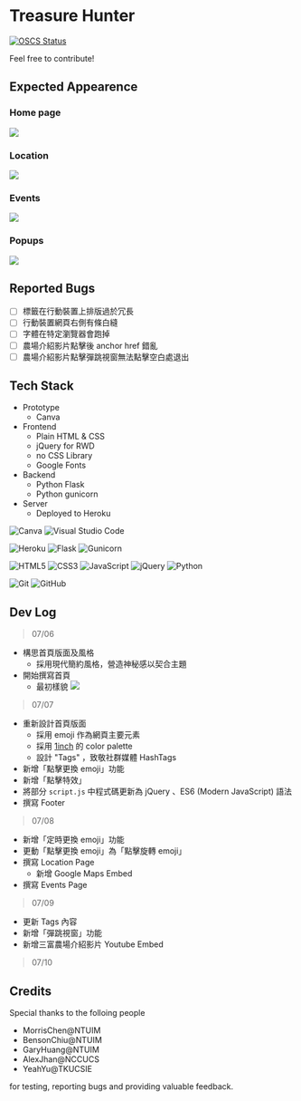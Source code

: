 # Treasure Hunter

[![OSCS Status](https://www.oscs1024.com/platform/badge/ruby0322/TreasureHunterWebsite.svg?size=small)](https://www.oscs1024.com/project/ruby0322/TreasureHunterWebsite?ref=badge_small)

Feel free to contribute!

## Expected Appearence

### Home page

![](https://media.discordapp.net/attachments/893439505988743178/995222997482868736/unknown.png?width=1758&height=1001)

### Location

![](https://media.discordapp.net/attachments/893439505988743178/995024589283409960/unknown.png?width=1758&height=1001)

### Events

![](https://media.discordapp.net/attachments/893439505988743178/995024909619167262/unknown.png?width=1758&height=1001)

### Popups

![](https://media.discordapp.net/attachments/893439505988743178/995223155377438840/unknown.png?width=1758&height=1001)

## Reported Bugs

- [ ] 標籤在行動裝置上排版過於冗長
- [ ] 行動裝置網頁右側有條白縫
- [ ] 字體在特定瀏覽器會跑掉
- [ ] 農場介紹影片點擊後 anchor href 錯亂
- [ ] 農場介紹影片點擊彈跳視窗無法點擊空白處退出

## Tech Stack

- Prototype
    - Canva
- Frontend
    - Plain HTML & CSS
    - jQuery for RWD
    - no CSS Library
    - Google Fonts
- Backend
    - Python Flask
    - Python gunicorn
- Server
    - Deployed to Heroku

![Canva](https://img.shields.io/badge/Canva-%2300C4CC.svg?style=for-the-badge&logo=Canva&logoColor=white) ![Visual Studio Code](https://img.shields.io/badge/Visual%20Studio%20Code-0078d7.svg?style=for-the-badge&logo=visual-studio-code&logoColor=white)

![Heroku](https://img.shields.io/badge/heroku-%23430098.svg?style=for-the-badge&logo=heroku&logoColor=white) ![Flask](https://img.shields.io/badge/flask-%23000.svg?style=for-the-badge&logo=flask&logoColor=white) ![Gunicorn](https://img.shields.io/badge/gunicorn-%298729.svg?style=for-the-badge&logo=gunicorn&logoColor=white)

![HTML5](https://img.shields.io/badge/html5-%23E34F26.svg?style=for-the-badge&logo=html5&logoColor=white) ![CSS3](https://img.shields.io/badge/css3-%231572B6.svg?style=for-the-badge&logo=css3&logoColor=white) ![JavaScript](https://img.shields.io/badge/javascript-%23323330.svg?style=for-the-badge&logo=javascript&logoColor=%23F7DF1E) ![jQuery](https://img.shields.io/badge/jquery-%230769AD.svg?style=for-the-badge&logo=jquery&logoColor=white) ![Python](https://img.shields.io/badge/python-3670A0?style=for-the-badge&logo=python&logoColor=ffdd54)

![Git](https://img.shields.io/badge/git-%23F05033.svg?style=for-the-badge&logo=git&logoColor=white) ![GitHub](https://img.shields.io/badge/github-%23121011.svg?style=for-the-badge&logo=github&logoColor=white)

## Dev Log

> 07/06
- 構思首頁版面及風格
    - 採用現代簡約風格，營造神秘感以契合主題
- 開始撰寫首頁
    - 最初樣貌
    ![](https://media.discordapp.net/attachments/893439505988743178/994270030164410408/unknown.png?width=1758&height=1001)
> 07/07
- 重新設計首頁版面
    - 採用 emoji 作為網頁主要元素
    - 採用 [1inch](https://app.1inch.io/#/1/swap/WETH/DAI) 的 color palette
    - 設計 "Tags" ，致敬社群媒體 HashTags
- 新增「點擊更換 emoji」功能
- 新增「點擊特效」
- 將部分 `script.js` 中程式碼更新為 jQuery 、ES6 (Modern JavaScript) 語法
- 撰寫 Footer

> 07/08
 
- 新增「定時更換 emoji」功能
- 更動「點擊更換 emoji」為「點擊旋轉 emoji」
- 撰寫 Location Page
    - 新增 Google Maps Embed
- 撰寫 Events Page

> 07/09

- 更新 Tags 內容
- 新增「彈跳視窗」功能
- 新增三富農場介紹影片 Youtube Embed

> 07/10

## Credits

Special thanks to the folloing people

- MorrisChen@NTUIM
- BensonChiu@NTUIM
- GaryHuang@NTUIM
- AlexJhan@NCCUCS
- YeahYu@TKUCSIE

for testing, reporting bugs and providing valuable feedback.